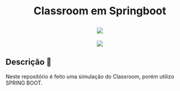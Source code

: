 <h1 align="center">
  <p align="center"> Classroom em Springboot</p>
  <img src="https://user-images.githubusercontent.com/63310044/178504510-7298786a-420e-46b2-b98c-c84a05970318.svg"/>
</h1>

<p align="center">
<img src="http://img.shields.io/static/v1?label=STATUS&message=EM%20DESENVOLVIMENTO&color=GREEN&style=for-the-badge"/>
</p>

## Descrição :scroll:
Neste repositório é feito uma simulação do Classroom, porém utilizo SPRING BOOT.
